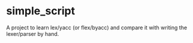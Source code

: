 simple_script
=============

A project to learn lex/yacc (or flex/byacc) and compare
it with writing the lexer/parser by hand.
